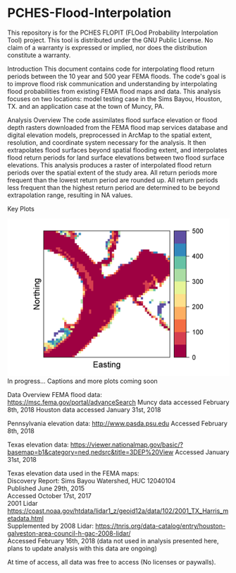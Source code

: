 # PCHES-Flood-Interpolation
This repository is for the PCHES FLOPIT (FLOod Probability Interpolation Tool) project.
This tool is distributed under the GNU Public License.
No claim of a warranty is expressed or implied, nor does the distribution constitute a warranty.

Introduction
This document contains code for interpolating flood return periods between the 10 year and 500 year FEMA floods. 
The code's goal is to improve flood risk communication and understanding by interpolating flood probabilities from existing FEMA flood maps and data. This analysis focuses on two locations: model testing case in the Sims Bayou, Houston, TX. and an application case at the town of Muncy, PA.

Analysis Overview
The code assimilates flood surface elevation or flood depth rasters downloaded from the FEMA flood map services database and digital elevation models, preprocessed in ArcMap to the spatial extent, resolution, and coordinate system necessary for the analysis. It then extrapolates flood surfaces beyond spatial flooding extent, and interpolates flood return periods for land surface elevations between two flood surface elevations. This analysis produces a raster of interpolated flood return periods over the spatial extent of the study area. All return periods more frequent than the lowest return period are rounded up. All return periods less frequent than the highest return period are determined to be beyond extrapolation range, resulting in NA values.

Key Plots

![Alt text](/Figures/Muncy_figures/PCHES_Muncy_flood_interpolation_probmap.png)
In progress...
Captions and more plots coming soon

Data Overview
FEMA flood data: https://msc.fema.gov/portal/advanceSearch
Muncy data accessed February 8th, 2018
Houston data accessed January 31st, 2018

Pennsylvania elevation data: http://www.pasda.psu.edu
Accessed February 8th, 2018

Texas elevation data: https://viewer.nationalmap.gov/basic/?basemap=b1&category=ned,nedsrc&title=3DEP%20View
Accessed January 31st, 2018

Texas elevation data used in the FEMA maps:                                                                                           
Discovery Report: Sims Bayou Watershed, HUC 12040104                                                                                   
Published June 29th, 2015                                                                                                              
Accessed October 17st, 2017                                                                                                            
2001 Lidar https://coast.noaa.gov/htdata/lidar1_z/geoid12a/data/102/2001_TX_Harris_metadata.html                                         
Supplemented by 2008 Lidar: https://tnris.org/data-catalog/entry/houston-galveston-area-council-h-gac-2008-lidar/                       
Accessed February 16th, 2018 (data not used in analysis presented here, plans to update analysis with this data are ongoing)            

At time of access, all data was free to access (No licenses or paywalls).
